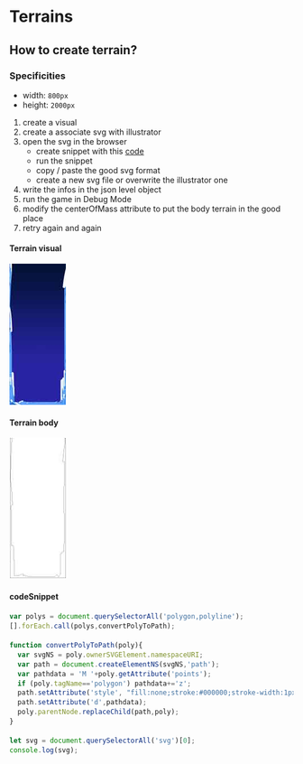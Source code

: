 # Terrains

## How to create terrain?

### Specificities

* width: `800px`
* height: `2000px`


1. create a visual
2. create a associate svg with illustrator
3. open the svg in the browser 
   * create snippet with this [code](#codeSnippet)
   * run the snippet
   * copy / paste the good svg format
   * create a new svg file or overwrite the illustrator one
4. write the infos in the json level object
5. run the game in Debug Mode
6. modify the centerOfMass attribute to put the body terrain in the good place
7. retry again and again 

#### Terrain visual

![Terrain visual](../public/assets/doc/levels_png.jpg)
#### Terrain body

![Terrain visual](../public/assets/doc/levels_svg.jpg)
#### codeSnippet
```javascript SvgCodeSnippet.js
var polys = document.querySelectorAll('polygon,polyline');
[].forEach.call(polys,convertPolyToPath);

function convertPolyToPath(poly){
  var svgNS = poly.ownerSVGElement.namespaceURI;
  var path = document.createElementNS(svgNS,'path');
  var pathdata = 'M '+poly.getAttribute('points');
  if (poly.tagName=='polygon') pathdata+='z';
  path.setAttribute('style', "fill:none;stroke:#000000;stroke-width:1px;stroke-linecap:butt;stroke-linejoin:miter;stroke-opacity:1")
  path.setAttribute('d',pathdata);
  poly.parentNode.replaceChild(path,poly);
}

let svg = document.querySelectorAll('svg')[0];
console.log(svg);
```